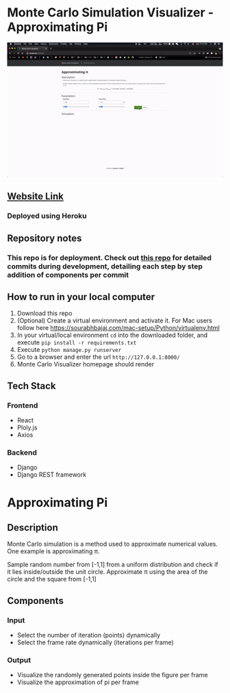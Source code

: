 # Monte Carlo Simulation Visualizer - Approximating Pi
 
 <a href="https://montecarlovisualizerpi.herokuapp.com/#/">
<img src="/images/montecarlo.gif" width="800"/>
</a>

##  <a href="https://montecarlovisualizerpi.herokuapp.com/#/">Website Link</a>
### Deployed using Heroku


## Repository notes
### This repo is for deployment. Check out <a href="https://github.com/kazukageorge/MonteCarloVisualizer"  target="_blank">this repo</a> for detailed commits during development, detailing each step by step addition of components per commit


## How to run in your local computer
1. Download this repo
2. (Optional) Create a virtual environment and activate it. For Mac users follow here <https://sourabhbajaj.com/mac-setup/Python/virtualenv.html> 
3. In your virtual/local environment `cd` into the downloaded folder, and execute `pip install -r requirements.txt`
4. Execute `python manage.py runserver`  
5. Go to a browser and enter the url `http://127.0.0.1:8000/` 
6. Monte Carlo Visualizer homepage should render


## Tech Stack
### Frontend
* React
* Ploly.js
* Axios

### Backend
* Django
* Django REST framework 


# Approximating Pi
 
## Description
Monte Carlo simulation is a method used to approximate numerical values. One example is approximating π.

Sample random number from [-1,1] from a uniform distribution and check if it lies inside/outside the unit circle. Approximate π using the area of the circle and the square from [-1,1]


## Components
### Input
* Select the number of iteration (points) dynamically
* Select the frame rate dynamically (iterations per frame)

### Output
* Visualize the randomly generated points inside the figure per frame
* Visualize the approximation of pi per frame
